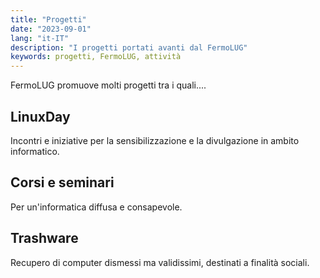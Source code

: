 ```yaml
---
title: "Progetti"
date: "2023-09-01"
lang: "it-IT"
description: "I progetti portati avanti dal FermoLUG"
keywords: progetti, FermoLUG, attività
---
```


FermoLUG promuove molti progetti tra i quali....


## LinuxDay
Incontri e iniziative per la sensibilizzazione e la divulgazione in ambito informatico.

## Corsi e seminari
Per un'informatica diffusa e consapevole.

## Trashware
Recupero di computer dismessi ma validissimi, destinati a finalità sociali. 
